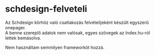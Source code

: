 # schdesign-felveteli

Az Schdesign körhöz való csatlakozás felvételijeként készült egyszerű onepager.  
A benne szereplő adatok nem valósak, egyes szövegek az Index.hu-ról lettek bemásolva.  
  
  Nem használtam semmilyen frameworköt hozzá.